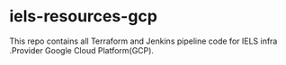 # iels-resources-gcp
This repo contains all Terraform and Jenkins pipeline code for IELS infra .Provider Google Cloud Platform(GCP).
